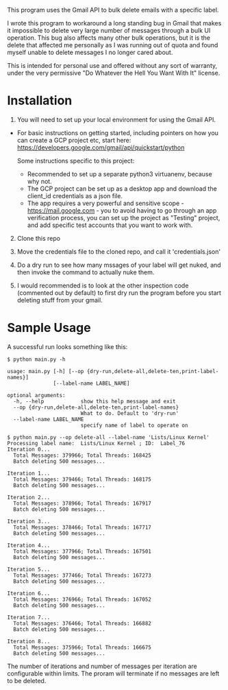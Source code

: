 This program uses the Gmail API to bulk delete emails with a
specific label.

I wrote this program to workaround a long standing bug in Gmail that
makes it impossible to delete very large number of messages through a
bulk UI operation. This bug also affects many other bulk operations,
but it is the delete that affected me personally as I was running out
of quota and found myself unable to delete messages I no longer cared
about.

This is intended for personal use and offered without any sort of
warranty, under the very permissive "Do Whatever the Hell You Want
With It" license.


Installation
===

1. You will need to set up your local environment for using the Gmail API.

  - For basic instructions on getting started, including pointers on how you
    can create a GCP project etc, start here:
    https://developers.google.com/gmail/api/quickstart/python

    Some instructions specific to this project:

    - Recommended to set up a separate python3 virtuanenv, because why not.
    - The GCP project can be set up as a desktop app and download the client_id credentials as a json file.
    - The app requires a very powerful and sensitive scope - https://mail.google.com - you to avoid having to go through an app verification process, you can set up the project as "Testing" project, and add specific test accounts that you want to work with.

2. Clone this repo

3. Move the credentials file to the cloned repo, and call it 'credentials.json'

4. Do a dry run to see how many mssages of your label will get nuked,
and then invoke the command to actually nuke them.

5. I would recommended is to look at the other inspection code (commented
out by default) to first dry run the program before you start deleting
stuff from your gmail.

Sample Usage
===

A successful run looks something like this:

```
$ python main.py -h

usage: main.py [-h] [--op {dry-run,delete-all,delete-ten,print-label-names}]
               [--label-name LABEL_NAME]

optional arguments:
  -h, --help            show this help message and exit
  --op {dry-run,delete-all,delete-ten,print-label-names}
                        What to do. Default to 'dry-run'
  --label-name LABEL_NAME
                        specify name of label to operate on

$ python main.py --op delete-all --label-name 'Lists/Linux Kernel'
Processing label name:  Lists/Linux Kernel ; ID:  Label_76
Iteration 0...
  Total Messages: 379966; Total Threads: 168425
  Batch deleting 500 messages...

Iteration 1...
  Total Messages: 379466; Total Threads: 168175
  Batch deleting 500 messages...

Iteration 2...
  Total Messages: 378966; Total Threads: 167917
  Batch deleting 500 messages...

Iteration 3...
  Total Messages: 378466; Total Threads: 167717
  Batch deleting 500 messages...

Iteration 4...
  Total Messages: 377966; Total Threads: 167501
  Batch deleting 500 messages...

Iteration 5...
  Total Messages: 377466; Total Threads: 167273
  Batch deleting 500 messages...

Iteration 6...
  Total Messages: 376966; Total Threads: 167052
  Batch deleting 500 messages...

Iteration 7...
  Total Messages: 376466; Total Threads: 166882
  Batch deleting 500 messages...

Iteration 8...
  Total Messages: 375966; Total Threads: 166675
  Batch deleting 500 messages...
```

The number of iterations and number of messages per iteration are
configurable within limits. The proram will terminate if no messages
are left to be deleted.
